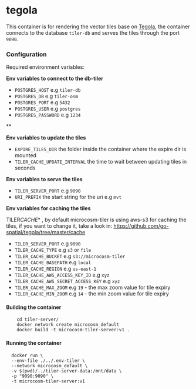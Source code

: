 # tegola

This container is for rendering the vector tiles base on [Tegola](https://github.com/go-spatial/tegola), the container connects to the database `tiler-db` and serves the tiles through the port `9090`.

### Configuration

Required environment variables:

**Env variables to connect to the db-tiler**

- `POSTGRES_HOST` e.g `tiler-db`
- `POSTGRES_DB` e.g `tiler-osm`
- `POSTGRES_PORT` e.g `5432`
- `POSTGRES_USER` e.g `postgres`
- `POSTGRES_PASSWORD` e.g `1234`

\*\*

**Env variables to update the tiles**

- `EXPIRE_TILES_DIR` the folder inside the container where the expire dir is mounted
- `TILER_CACHE_UPDATE_INTERVAL` the time to wait between updating tiles in seconds

**Env variables to serve the tiles**

- `TILER_SERVER_PORT` e.g `9090`
- `URI_PREFIX` the start string for the uri e.g `mvt`

**Env variables for caching the tiles**

TILER*CACHE*\* , by default microcosm-tiler is using aws-s3 for caching the tiles, if you want to change it, take a look in: https://github.com/go-spatial/tegola/tree/master/cache

- `TILER_SERVER_PORT` e.g `9090`
- `TILER_CACHE_TYPE` e.g `s3` or `file`
- `TILER_CACHE_BUCKET` e.g `s3://microcosm-tiler`
- `TILER_CACHE_BASEPATH` e.g `local`
- `TILER_CACHE_REGION` e.g `us-east-1`
- `TILER_CACHE_AWS_ACCESS_KEY_ID` e.g `xyz`
- `TILER_CACHE_AWS_SECRET_ACCESS_KEY` e.g `xyz`
- `TILER_CACHE_MAX_ZOOM` e.g `19` - the max zoom value for tile expiry
- `TILER_CACHE_MIN_ZOOM` e.g `14` - the min zoom value for tile expiry

#### Building the container

```
    cd tiler-server/
    docker network create microcosm_default
    docker build -t microcosm-tiler-server:v1 .
```

#### Running the container

```
  docker run \
  --env-file ./../.env-tiler \
  --network microcosm_default \
  -v $(pwd)/../tiler-server-data:/mnt/data \
  -p "9090:9090" \
  -t microcosm-tiler-server:v1
```
